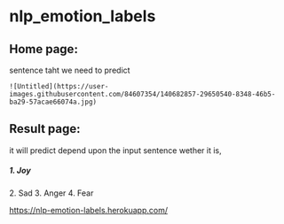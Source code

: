 # nlp_emotion_labels

<h2>Home page:</h2>
    sentence taht we need to predict
    
    ![Untitled](https://user-images.githubusercontent.com/84607354/140682857-29650540-8348-46b5-ba29-57acae66074a.jpg)
    
<h2>Result page:</h2>
    it will predict depend upon the input sentence wether it is,
        <h5> 1. Joy </h5>
        2. Sad
        3. Anger
        4. Fear
        
https://nlp-emotion-labels.herokuapp.com/


